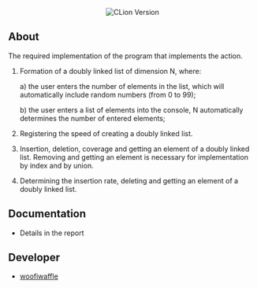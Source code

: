 <p align = "center">
  <img src = "https://img.shields.io/badge/Engine-CLion%202022.2.3-green" alt = "CLion Version">
</p>

## About
The required implementation of the program that implements the action.

1. Formation of a doubly linked list of dimension N, where:

   a) the user enters the number of elements in the list, which will automatically include random numbers (from 0 to 99);

   b) the user enters a list of elements into the console, N automatically determines the number of entered elements;

2. Registering the speed of creating a doubly linked list.

3. Insertion, deletion, coverage and getting an element of a doubly linked list. Removing and getting an element is necessary for implementation by index and by union.

4. Determining the insertion rate, deleting and getting an element of a doubly linked list.

## Documentation 

*  Details in the report

## Developer

*  [woofiwaffle](https://github.com/woofiwaffle)
